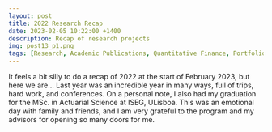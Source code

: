 ```yaml
---
layout: post
title: 2022 Research Recap 
date: 2023-02-05 10:22:00 +1400
description: Recap of research projects 
img: post13_p1.png
tags: [Research, Academic Publications, Quantitative Finance, Portfolio Management, Behavioral Science, Actuarial Science, Pensions]
---
```



It feels a bit silly to do a recap of 2022 at the start of February 2023, but here we are... Last year was an incredible year in many ways, full of trips, hard work, and conferences. On a personal note, I also had my graduation for the MSc. in Actuarial Science at ISEG, ULisboa. This was an emotional day with family and friends, and I am very grateful to the program and my advisors for opening so many doors for me. 


